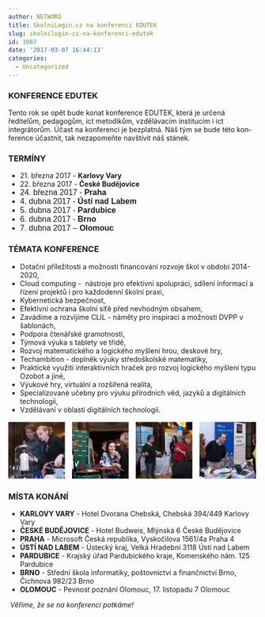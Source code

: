 ```yaml
---
author: NETWORG
title: SkolniLogin.cz na konferenci EDUTEK
slug: skolnilogin-cz-na-konferenci-edutek
id: 1067
date: '2017-03-07 16:44:13'
categories:
  - Uncategorized
---
```


### KONFERENCE EDUTEK

<span class="TextRun SCX184090005" lang="EN-US" xml:lang="EN-US"><span class="NormalTextRun SCX184090005">Tento rok se</span> <span class="SpellingError SCX184090005">opět</span> <span class="NormalTextRun SCX184090005">bude konat konference EDUTEK, která je určená ředitelům, pedagogům,</span> <span class="SpellingError SCX184090005">ict</span> <span class="NormalTextRun SCX184090005">metodikům, vzdělávacím institucím i</span> <span class="SpellingError SCX184090005">ict</span> <span class="SpellingError SCX184090005">integrátorům</span><span class="NormalTextRun SCX184090005">. Účast na konferenci je bezplatná. Náš tým se bude</span> <span class="SpellingError SCX184090005">této</span> <span class="NormalTextRun SCX184090005">konference</span> <span class="NormalTextRun SCX184090005">účastnit</span><span class="NormalTextRun SCX184090005">, tak nezapomeňte navštívit náš stánek.</span></span>

### TERMÍNY

*   <span class="TextRun SCX78142277" lang="CS" xml:lang="CS"><span class="NormalTextRun SCX78142277">21\. března 2017 - **Karlovy Vary**</span></span>
*   <span class="TextRun SCX251629312" lang="CS" xml:lang="CS"><span class="NormalTextRun SCX251629312">22\. března 2017 - **České Budějovice**</span></span>
*   <span style="font-family: Arial;font-size: medium">24\. března 2017 - **Praha**</span>
*   <span style="font-family: Arial;font-size: medium">4\. dubna 2017 - **Ústí nad Labem**</span>
*   <span style="font-family: Arial;font-size: medium">5\. dubna 2017 - **Pardubice**</span>
*   <span style="font-family: Arial;font-size: medium">6\. dubna 2017 - **Brno**</span>
*   <span style="font-family: Arial;font-size: medium">7\. dubna 2017 – **Olomouc**</span>

### <span class="TextRun SCX128744890" lang="CS" xml:lang="CS"><span class="NormalTextRun SCX128744890">TÉMATA KONFERENCE</span></span>

*   <span class="TextRun SCX115208538" lang="CS" xml:lang="CS"><span class="NormalTextRun SCX115208538">Dotační příležitosti a možnosti financování rozvoje škol v období 2014-2020,</span></span>
*   <span class="TextRun SCX140558018" lang="CS" xml:lang="CS"><span class="NormalTextRun SCX140558018">Cloud</span> <span class="SpellingError SCX140558018">computing</span> <span class="NormalTextRun SCX140558018">-  nástroje pro efektivní spolupráci, sdílení informací a řízení projektů i pro každodenní školní praxi,</span></span>
*   <span class="TextRun SCX237559724" lang="CS" xml:lang="CS"><span class="NormalTextRun SCX237559724">Kybernetická bezpečnost,</span></span>
*   <span class="TextRun SCX96185521" lang="CS" xml:lang="CS"><span class="NormalTextRun SCX96185521">Efektivní ochrana školní</span> <span class="SpellingError SCX96185521">síťě</span> <span class="NormalTextRun SCX96185521">před nevhodným obsahem,</span></span>
*   <span class="TextRun SCX240408230" lang="CS" xml:lang="CS"><span class="NormalTextRun SCX240408230">Zavádíme a rozvíjíme CLIL - náměty pro inspiraci a možnosti DVPP v šablonách,</span></span>
*   <span class="TextRun SCX176238700" lang="CS" xml:lang="CS"><span class="NormalTextRun SCX176238700">Podpora čtenářské gramotnosti,</span></span>
*   <span class="TextRun SCX186367708" lang="CS" xml:lang="CS"><span class="NormalTextRun SCX186367708">Týmová výuka s tablety ve třídě,</span></span>
*   <span class="TextRun SCX30887960" lang="CS" xml:lang="CS"><span class="NormalTextRun SCX30887960">Rozvoj matematického a logického myšlení hrou, deskové hry,</span></span>
*   <span class="TextRun SCX151456188" lang="CS" xml:lang="CS"><span class="SpellingError SCX151456188">Techambition</span> <span class="NormalTextRun SCX151456188">- doplněk výuky středoškolské matematiky,</span></span>
*   <span class="TextRun SCX64794663" lang="CS" xml:lang="CS"><span class="NormalTextRun SCX64794663">Praktické využití interaktivních hraček pro rozvoj logického myšlení typu</span> <span class="SpellingError SCX64794663">Ozobot</span> <span class="NormalTextRun SCX64794663">a jiné,</span></span>
*   <span class="TextRun SCX173805012" lang="CS" xml:lang="CS"><span class="NormalTextRun SCX173805012">Výukové hry, virtuální a rozšířená realita,</span></span>
*   <span class="TextRun SCX251894752" lang="CS" xml:lang="CS"><span class="NormalTextRun SCX251894752">Specializované učebny pro výuku přírodních věd, jazyků a digitálních technologií,</span></span>
*   <span class="TextRun SCX201942204" lang="CS" xml:lang="CS"><span class="NormalTextRun SCX201942204">Vzdělávaní v oblasti digitálních technologií.</span></span>

[![](/uploads/2017/03/picture1-1024x238.png)](/uploads/2017/03/picture1.png)

### MÍSTA KONÁNÍ

*   **KARLOVY VARY** - Hotel Dvorana Chebská, Chebská 394/449 Karlovy Vary
*   **ČESKÉ BUDĚJOVICE** - Hotel Budweis, Mlýnská 6 České Budějovice
*   **PRAHA** - Microsoft Česká republika, Vyskočilova 1561/4a Praha 4
*   **ÚSTÍ NAD LABEM** - Ústecký kraj, Velká Hradební 3118 Ústí nad Labem
*   **PARDUBICE** - Krajský úřad Pardubického kraje, Komenského nám. 125 Pardubice
*   **BRNO** - Střední škola informatiky, poštovnictví a finančnictví Brno, Čichnova 982/23 Brno
*   **OLOMOUC** - Pevnost poznání Olomouc, 17\. listopadu 7 Olomouc

_<span class="TextRun SCX128744890" lang="CS" xml:lang="CS"><span class="NormalTextRun SCX128744890"> Věříme, že se na konferenci potkáme!</span></span>_